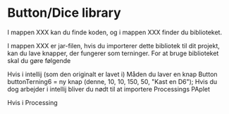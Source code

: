 # Button/Dice library

I mappen XXX kan du finde koden, og i mappen XXX finder du biblioteket.

I mappen XXX er jar-filen, hvis du importerer dette bibliotek til dit projekt, kan du lave knapper, der fungerer som terninger.
For at bruge biblioteket skal du gøre følgende

Hvis i intellij (som den originalt er lavet i) 
Måden du laver en knap
Button buttonTerning6 = ny knap (denne, 10, 10, 150, 50, "Kast en D6");
Hvis du dog arbejder i intellij bliver du nødt til at importere Processings PAplet

Hvis i Processing
